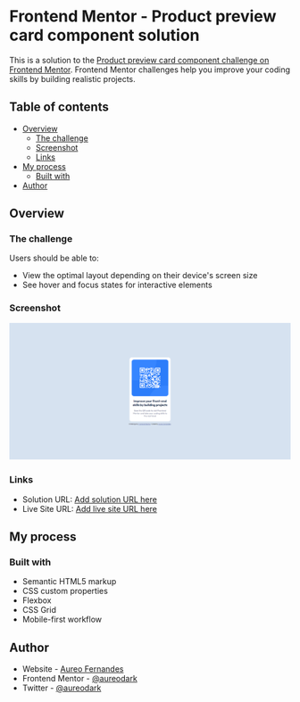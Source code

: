 # Frontend Mentor - Product preview card component solution

This is a solution to the [Product preview card component challenge on Frontend Mentor](https://www.frontendmentor.io/challenges/product-preview-card-component-GO7UmttRfa). Frontend Mentor challenges help you improve your coding skills by building realistic projects.

## Table of contents

- [Overview](#overview)
  - [The challenge](#the-challenge)
  - [Screenshot](#screenshot)
  - [Links](#links)
- [My process](#my-process)
  - [Built with](#built-with)
- [Author](#author)

## Overview

### The challenge

Users should be able to:

- View the optimal layout depending on their device's screen size
- See hover and focus states for interactive elements

### Screenshot

![Design preview for the Product preview card component coding challenge](./images/screenshot.png)

### Links

- Solution URL: [Add solution URL here](https://github.com/aureodark/fem-qrcode)
- Live Site URL: [Add live site URL here](https://fem-qrcode-two.vercel.app/)

## My process

### Built with

- Semantic HTML5 markup
- CSS custom properties
- Flexbox
- CSS Grid
- Mobile-first workflow

## Author

- Website - [Aureo Fernandes](https://aureofernandes.com/)
- Frontend Mentor - [@aureodark](https://www.frontendmentor.io/profile/aureodark)
- Twitter - [@aureodark](https://www.twitter.com/aureodark)
